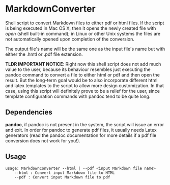 # MarkdownConverter
Shell script to convert Markdown files to either pdf or html files. If the script is being executed in Mac OS X, then it opens the newly created file with *open* (shell built-in command); in Linux or other Unix systems the files are not automatically opened upon completion of the conversion.

The output file's name will be the same one as the input file's name but with either the .hmtl or .pdf file extension. 

**TLDR IMPORTANT NOTICE**: Right now this shell script does not add much value to the user, because its behaviour resembles just executing the pandoc command to convert a file to either html or pdf and then open the result. But the long-term goal would be to also incorporate different html and latex templates to the script to allow more design customization. In that case, using this script will definitely prove to be a relief for the user, since template configuration commands with pandoc tend to be quite long.

## Dependencies
**pandoc**, if pandoc is not present in the system, the script will issue an error and exit.
In order for pandoc to generate pdf files, it usually needs Latex generators (read the pandoc documentation for more details if a pdf file conversion does not work for you!).

## Usage
```
usage: MarkdownConverter --html | --pdf <input Markdown file name>
	--html : Convert input Markdown file to HTML
	--pdf : Convert input Markdown file to pdf
```
